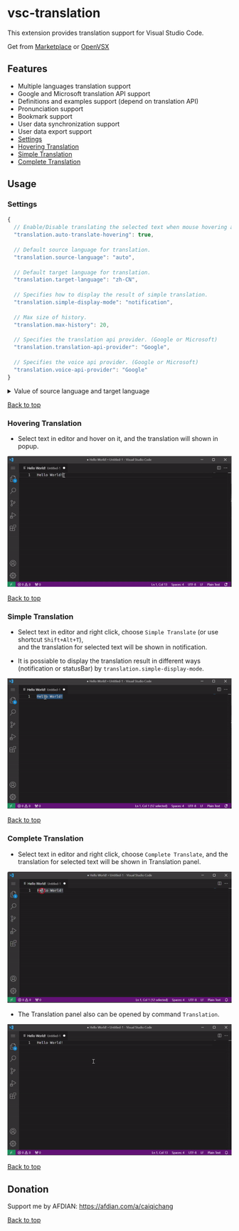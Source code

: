 # vsc-translation

This extension provides translation support for Visual Studio Code.

Get from 
[Marketplace](https://marketplace.visualstudio.com/items?itemName=cai-qichang.vsc-translation) 
or 
[OpenVSX](https://open-vsx.org/extension/cai-qichang/vsc-translation)

## Features
- Multiple languages translation support
- Google and Microsoft translation API support
- Definitions and examples support (depend on translation API)
- Pronunciation support
- Bookmark support
- User data synchronization support
- User data export support
- [Settings](#settings)
- [Hovering Translation](#hovering-translation)
- [Simple Translation](#simple-translation)
- [Complete Translation](#complete-translation)

## Usage
### Settings
```javascript
{
  // Enable/Disable translating the selected text when mouse hovering automatically.
  "translation.auto-translate-hovering": true,

  // Default source language for translation.
  "translation.source-language": "auto",

  // Default target language for translation.
  "translation.target-language": "zh-CN",

  // Specifies how to display the result of simple translation.
  "translation.simple-display-mode": "notification",

  // Max size of history.
  "translation.max-history": 20,

  // Specifies the translation api provider. (Google or Microsoft)
  "translation.translation-api-provider": "Google",

  // Specifies the voice api provider. (Google or Microsoft)
  "translation.voice-api-provider": "Google"
}
```

<details>
<summary>Value of source language and target language</summary>
<table>
<thead>
<tr><th>Language</th><th>Value</th></tr>
</thead>
<tbody>
<tr><td>Auto</td><td>auto (source language only)</td></tr>
<tr><td>Afrikaans</td><td>af</td></tr>
<tr><td>Albanian</td><td>sq</td></tr>
<tr><td>Amharic</td><td>am</td></tr>
<tr><td>Arabic</td><td>ar</td></tr>
<tr><td>Armenian</td><td>hy</td></tr>
<tr><td>Azerbaijani</td><td>az</td></tr>
<tr><td>Basque</td><td>eu</td></tr>
<tr><td>Belarusian</td><td>be</td></tr>
<tr><td>Bengali</td><td>bn</td></tr>
<tr><td>Bosnian</td><td>bs</td></tr>
<tr><td>Bulgarian</td><td>bg</td></tr>
<tr><td>Catalan</td><td>ca</td></tr>
<tr><td>Cebuano</td><td>ceb</td></tr>
<tr><td>Chichewa</td><td>ny</td></tr>
<tr><td>Chinese (Simple)</td><td>zh-CN</td></tr>
<tr><td>Chinese (Traditional)</td><td>zh-TW</td></tr>
<tr><td>Corsican</td><td>co</td></tr>
<tr><td>Croatian</td><td>hr</td></tr>
<tr><td>Czech</td><td>cs</td></tr>
<tr><td>Danish</td><td>da</td></tr>
<tr><td>Dutch</td><td>nl</td></tr>
<tr><td>English</td><td>en</td></tr>
<tr><td>Esperanto</td><td>eo</td></tr>
<tr><td>Estonian</td><td>et</td></tr>
<tr><td>Filipino</td><td>tl</td></tr>
<tr><td>Finnish</td><td>fi</td></tr>
<tr><td>French</td><td>fr</td></tr>
<tr><td>Frisian</td><td>fy</td></tr>
<tr><td>Galician</td><td>gl</td></tr>
<tr><td>Georgian</td><td>ka</td></tr>
<tr><td>German</td><td>de</td></tr>
<tr><td>Greek</td><td>el</td></tr>
<tr><td>Gujarati</td><td>gu</td></tr>
<tr><td>Haitian Creole</td><td>ht</td></tr>
<tr><td>Hausa</td><td>ha</td></tr>
<tr><td>Hawaiian</td><td>haw</td></tr>
<tr><td>Hebrew</td><td>iw</td></tr>
<tr><td>Hindi</td><td>hi</td></tr>
<tr><td>Hmong</td><td>hmn</td></tr>
<tr><td>Hungarian</td><td>hu</td></tr>
<tr><td>Icelandic</td><td>is</td></tr>
<tr><td>Igbo</td><td>ig</td></tr>
<tr><td>Indonesian</td><td>id</td></tr>
<tr><td>Irish</td><td>ga</td></tr>
<tr><td>Italian</td><td>it</td></tr>
<tr><td>Japanese</td><td>ja</td></tr>
<tr><td>Javanese</td><td>jw</td></tr>
<tr><td>Kannada</td><td>kn</td></tr>
<tr><td>Kazakh</td><td>kk</td></tr>
<tr><td>Khmer</td><td>km</td></tr>
<tr><td>Kinyarwanda</td><td>rw</td></tr>
<tr><td>Korean</td><td>ko</td></tr>
<tr><td>Kurdish</td><td>ku</td></tr>
<tr><td>Kyrgyz</td><td>ky</td></tr>
<tr><td>Lao</td><td>lo</td></tr>
<tr><td>Latin</td><td>la</td></tr>
<tr><td>Latvian</td><td>lv</td></tr>
<tr><td>Lithuanian</td><td>lt</td></tr>
<tr><td>Luxembourgish</td><td>lb</td></tr>
<tr><td>Macedonian</td><td>mk</td></tr>
<tr><td>Malagasy</td><td>mg</td></tr>
<tr><td>Malay</td><td>ms</td></tr>
<tr><td>Malayalam</td><td>ml</td></tr>
<tr><td>Maltese</td><td>mt</td></tr>
<tr><td>Maori</td><td>mi</td></tr>
<tr><td>Marathi</td><td>mr</td></tr>
<tr><td>Mongolian</td><td>mn</td></tr>
<tr><td>Myanmar</td><td>my</td></tr>
<tr><td>Nepali</td><td>ne</td></tr>
<tr><td>Norwegian</td><td>no</td></tr>
<tr><td>Pashto</td><td>ps</td></tr>
<tr><td>Persian</td><td>fa</td></tr>
<tr><td>Polish</td><td>pl</td></tr>
<tr><td>Portuguese</td><td>pt</td></tr>
<tr><td>Punjabi</td><td>pa</td></tr>
<tr><td>Romanian</td><td>ro</td></tr>
<tr><td>Russian</td><td>ru</td></tr>
<tr><td>Samoan</td><td>sm</td></tr>
<tr><td>Scots Gaelic</td><td>gd</td></tr>
<tr><td>Serbian</td><td>sr</td></tr>
<tr><td>Sesotho</td><td>st</td></tr>
<tr><td>Shona</td><td>sn</td></tr>
<tr><td>Sindhi</td><td>sd</td></tr>
<tr><td>Sinhala</td><td>si</td></tr>
<tr><td>Slovak</td><td>sk</td></tr>
<tr><td>Slovenian</td><td>sl</td></tr>
<tr><td>Somali</td><td>so</td></tr>
<tr><td>Spanish</td><td>es</td></tr>
<tr><td>Sundanese</td><td>su</td></tr>
<tr><td>Swahili</td><td>sw</td></tr>
<tr><td>Swedish</td><td>sv</td></tr>
<tr><td>Tajik</td><td>tg</td></tr>
<tr><td>Tamil</td><td>ta</td></tr>
<tr><td>Telugu</td><td>te</td></tr>
<tr><td>Thai</td><td>th</td></tr>
<tr><td>Turkish</td><td>tr</td></tr>
<tr><td>Turkmen</td><td>tk</td></tr>
<tr><td>Ukrainian</td><td>uk</td></tr>
<tr><td>Urdu</td><td>ur</td></tr>
<tr><td>Uzbek</td><td>uz</td></tr>
<tr><td>Vietnamese</td><td>vi</td></tr>
<tr><td>Welsh</td><td>cy</td></tr>
<tr><td>Xhosa</td><td>xh</td></tr>
<tr><td>Yiddish</td><td>yi</td></tr>
<tr><td>Yoruba</td><td>yo</td></tr>
<tr><td>Zulu</td><td>zu</td></tr>
</tbody>
</table>
</details>

[Back to top](#features)

### Hovering Translation
- Select text in editor and hover on it, and the translation will shown in popup.

![hovering-translation-screenshot](resources/screenshot/hovering_translation.gif)

[Back to top](#features)

### Simple Translation
- Select text in editor and right click, choose `Simple Translate` (or use shortcut `Shift+Alt+T`),  
and the translation for selected text will be shown in notification.

- It is possiable to display the translation result in different ways (notification or statusBar) by `translation.simple-display-mode`. 

![simple-translation-screenshot](resources/screenshot/simple_translation.gif)

[Back to top](#features)

### Complete Translation
- Select text in editor and right click, choose `Complete Translate`,
and the translation for selected text will be shown in Translation panel.

![complete-translation-screenshot](resources/screenshot/complete_translation.gif)

- The Translation panel also can be opened by command `Translation`.

![translation_command-screenshot](resources/screenshot/translation_command.gif)

[Back to top](#features)

## Donation

Support me by AFDIAN: https://afdian.com/a/caiqichang

[Back to top](#features)